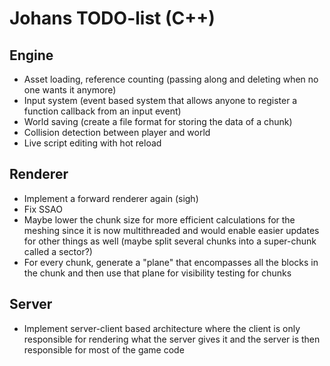 # Johans TODO-list (C++)

## Engine
 - Asset loading, reference counting (passing along and deleting when no one wants it anymore)
 - Input system (event based system that allows anyone to register a function callback from an input event)
 - World saving (create a file format for storing the data of a chunk)
 - Collision detection between player and world
 - Live script editing with hot reload

## Renderer
 - Implement a forward renderer again (sigh)
 - Fix SSAO
 - Maybe lower the chunk size for more efficient calculations for the meshing since it is now multithreaded and would enable easier updates for other things as well (maybe split several chunks into a super-chunk called a sector?)
 - For every chunk, generate a "plane" that encompasses all the blocks in the chunk and then use that plane for visibility testing for chunks

## Server
 - Implement server-client based architecture where the client is only responsible for rendering what the server gives it and the server is then responsible for most of the game code
